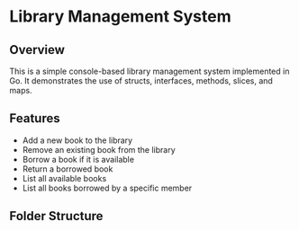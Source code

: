 # Library Management System

## Overview
This is a simple console-based library management system implemented in Go. It demonstrates the use of structs, interfaces, methods, slices, and maps.

## Features
- Add a new book to the library
- Remove an existing book from the library
- Borrow a book if it is available
- Return a borrowed book
- List all available books
- List all books borrowed by a specific member

## Folder Structure
